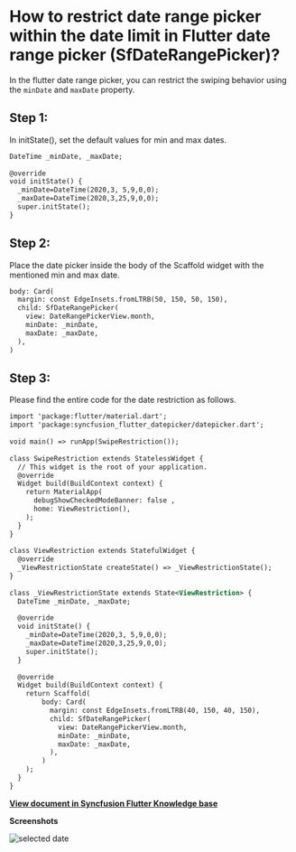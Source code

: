 # How to restrict date range picker within the date limit in Flutter date range picker (SfDateRangePicker)?

In the flutter date range picker, you can restrict the swiping behavior using the `minDate` and `maxDate` property.

## Step 1:
In initState(), set the default values for min and max dates.

```xml
DateTime _minDate, _maxDate;
 
@override
void initState() {
  _minDate=DateTime(2020,3, 5,9,0,0);
  _maxDate=DateTime(2020,3,25,9,0,0);
  super.initState();
} 
```
## Step 2:
Place the date picker inside the body of the Scaffold widget with the mentioned min and max date.

```xml
body: Card(
  margin: const EdgeInsets.fromLTRB(50, 150, 50, 150),
  child: SfDateRangePicker(
    view: DateRangePickerView.month,
    minDate: _minDate,
    maxDate: _maxDate,
  ),
)
```
 

## Step 3: 
Please find the entire code for the date restriction as follows.

```xml
import 'package:flutter/material.dart';
import 'package:syncfusion_flutter_datepicker/datepicker.dart';
 
void main() => runApp(SwipeRestriction());
 
class SwipeRestriction extends StatelessWidget {
  // This widget is the root of your application.
  @override
  Widget build(BuildContext context) {
    return MaterialApp(
      debugShowCheckedModeBanner: false ,
      home: ViewRestriction(),
    );
  }
}
 
class ViewRestriction extends StatefulWidget {
  @override
  _ViewRestrictionState createState() => _ViewRestrictionState();
}
 
class _ViewRestrictionState extends State<ViewRestriction> {
  DateTime _minDate, _maxDate;
 
  @override
  void initState() {
    _minDate=DateTime(2020,3, 5,9,0,0);
    _maxDate=DateTime(2020,3,25,9,0,0);
    super.initState();
  }
 
  @override
  Widget build(BuildContext context) {
    return Scaffold(
        body: Card(
          margin: const EdgeInsets.fromLTRB(40, 150, 40, 150),
          child: SfDateRangePicker(
            view: DateRangePickerView.month,
            minDate: _minDate,
            maxDate: _maxDate,
          ),
        )
    );
  }
}
```
**[View document in Syncfusion Flutter Knowledge base](https://www.syncfusion.com/kb/11329/how-to-restrict-date-range-picker-within-the-date-limit-in-flutter-date-range-picker)**

**Screenshots**

![selected date](http://www.syncfusion.com/uploads/user/kb/flut/flut-856/flut-856_img1.png)
